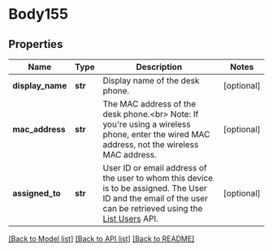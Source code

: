 # Body155

## Properties
Name | Type | Description | Notes
------------ | ------------- | ------------- | -------------
**display_name** | **str** | Display name of the desk phone. | [optional] 
**mac_address** | **str** | The MAC address of the desk phone.&lt;br&gt;  Note: If you&#x27;re using a wireless phone, enter the wired MAC address, not the wireless MAC address. | [optional] 
**assigned_to** | **str** | User ID or email address of the user to whom this device is to be assigned. The User ID and the email of the user can be retrieved using the [List Users](https://marketplace.zoom.us/docs/api-reference/zoom-api/users/users) API. | [optional] 

[[Back to Model list]](../README.md#documentation-for-models) [[Back to API list]](../README.md#documentation-for-api-endpoints) [[Back to README]](../README.md)


